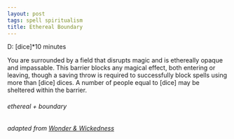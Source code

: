 ```yaml
---
layout: post
tags: spell spiritualism
title: Ethereal Boundary
---
```

D: [dice]*10 minutes

You are surrounded by a field that disrupts magic and is ethereally opaque and impassable. This barrier blocks any magical effect, both entering or leaving, though a saving throw is required to successfully block spells using more than [dice] dices. A number of people equal to [dice] may be sheltered within the barrier.
###### ethereal + boundary
###### adapted from [Wonder & Wickedness](https://www.drivethrurpg.com/product/145647/Wonder--Wickedness)
